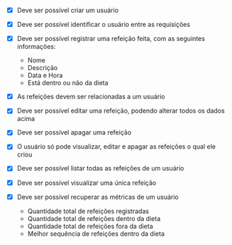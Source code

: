 - [x] Deve ser possível criar um usuário

- [x] Deve ser possível identificar o usuário entre as requisições

- [x] Deve ser possível registrar uma refeição feita, com as seguintes informações:

  - Nome
  - Descrição
  - Data e Hora
  - Está dentro ou não da dieta

- [x] As refeições devem ser relacionadas a um usuário

- [x] Deve ser possível editar uma refeição, podendo alterar todos os dados acima

- [x] Deve ser possível apagar uma refeição

- [x] O usuário só pode visualizar, editar e apagar as refeições o qual ele criou

- [x] Deve ser possível listar todas as refeições de um usuário

- [x] Deve ser possível visualizar uma única refeição

- [x] Deve ser possível recuperar as métricas de um usuário

  - Quantidade total de refeições registradas
  - Quantidade total de refeições dentro da dieta
  - Quantidade total de refeições fora da dieta
  - Melhor sequência de refeições dentro da dieta
